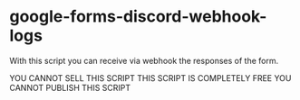 # google-forms-discord-webhook-logs
With this script you can receive via webhook the responses of the form.

YOU CANNOT SELL THIS SCRIPT
THIS SCRIPT IS COMPLETELY FREE
YOU CANNOT PUBLISH THIS SCRIPT

